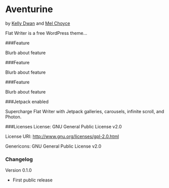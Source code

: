 Aventurine
===
by [Kelly Dwan](redradar.net) and [Mel Choyce](choycedesign.com)

Flat Writer is a free WordPress theme...

###Feature

Blurb about feature

###Feature

Blurb about feature

###Feature

Blurb about feature

###Jetpack enabled

Supercharge Flat Writer with Jetpack galleries, carousels, infinite scroll, and Photon.


###Licenses
License: GNU General Public License v2.0

License URI: http://www.gnu.org/licenses/gpl-2.0.html

Genericons: GNU General Public License v2.0

### Changelog

Version 0.1.0
* First public release
